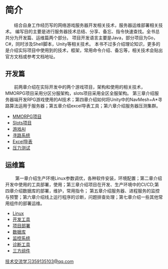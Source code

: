# 简介  
&emsp;&emsp;结合自身工作经历写的网络游戏服务器开发相关技术，服务器运维部署相关技术。
编写目的主要是进行服务器技术总结、分享、备忘、指令快速查找。全书总共分为开发篇、运维篇两个部分。
项目开发语言主要是Java，部分项目为Go，C#，同时涉及Shell脚本，Unity等相关技术。
本书不过多介绍理论知识，更多的是介绍实际项目中使用到的技术，框架，常用命令介绍、备忘等，相关技术会贴出官方文档或参考文档地址。


## 开发篇
&emsp;&emsp;前两章介绍在实际开发中的两个游戏项目，架构和使用的相关技术，MMORPG项目采用分区分服架构，slots项目采用全区全服架构。
第三章介绍服务器端开发RPG游戏使用的AI技术；第四章介绍如何将Unity中的NavMesh+A*寻路算法运用于服务器；第五章介绍excel导表工具；第六章介绍服务器压测集群。

- [MMORPG项目](开发篇/MMORPG项目.md)
- [Slots项目](开发篇/Slots项目.md)
- [游戏AI](开发篇/人工智能/决策系统.md)
- [寻路系统](开发篇/人工智能/寻路系统.md)
- [Excel导表](开发篇/Excel导表.md)
- [压力测试](开发篇/压力测试.md)

## 运维篇
&emsp;&emsp; 第一章介绍生产环境Linux参数调优，各种软件安装，环境配置；第二章介绍开发中使用的工具部署，使用；第三章介绍项目在开发、生产环境中的CI/CD;第四章介绍数据库的部署，维护，常用指令；
第五章介绍服务器、进程服务的监控与预警；第六章介绍线上运行程序的诊断，问题排查处理；第七章介绍一些其他常用组件的部署运维。
- [Linux](运维篇/Linux.md)
- [开发工具](运维篇/开发工具.md)
- [项目部署](运维篇/项目部署.md)
- [数据库](运维篇/数据库.md)
- [监控系统](运维篇/监控系统.md)
- [诊断工具](运维篇/诊断工具.md)   
- [三方组件](运维篇/三方组件.md)







技术交流学习359135103@qq.com

